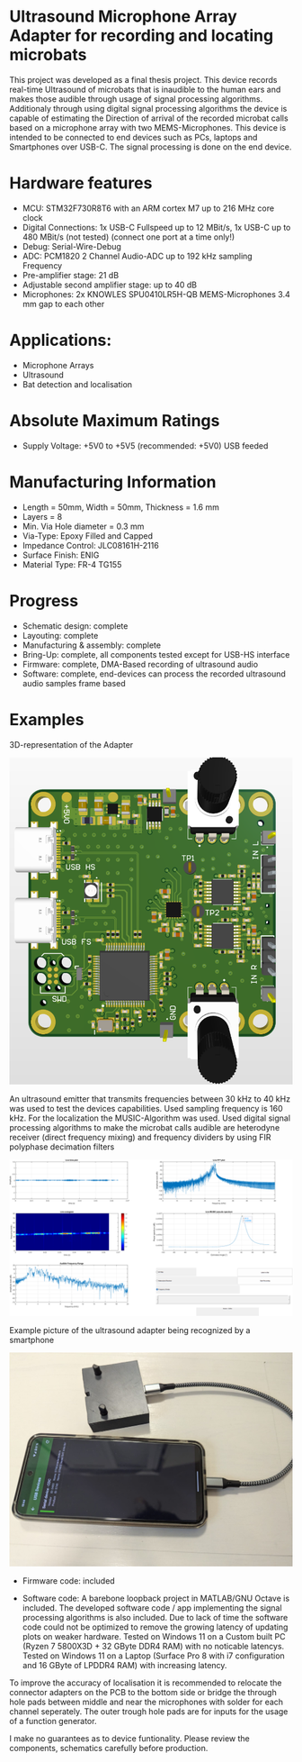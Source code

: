 # Ultrasound Microphone Array Adapter for recording and locating microbats

This project was developed as a final thesis project. This device records real-time Ultrasound of microbats that is inaudible to the human ears and makes those audible through usage of signal processing algorithms. Additionaly through using digital signal processing algorithms the device is capable of estimating the Direction of arrival of the recorded microbat calls based on a microphone array with two MEMS-Microphones. This device is intended to be connected to end devices such as PCs, laptops and Smartphones over USB-C. The signal processing is done on the end device.

# Hardware features

- MCU: STM32F730R8T6 with an ARM cortex M7 up to 216 MHz core clock
- Digital Connections: 1x USB-C Fullspeed up to 12 MBit/s, 1x USB-C up to 480 MBit/s (not tested) (connect one port at a time only!)
- Debug: Serial-Wire-Debug
- ADC: PCM1820 2 Channel Audio-ADC up to 192 kHz sampling Frequency
- Pre-amplifier stage: 21 dB
- Adjustable second amplifier stage: up to 40 dB
- Microphones: 2x KNOWLES SPU0410LR5H-QB MEMS-Microphones 3.4 mm gap to each other

# Applications:

- Microphone Arrays
- Ultrasound
- Bat detection and localisation

# Absolute Maximum Ratings

- Supply Voltage: +5V0 to +5V5 (recommended: +5V0) USB feeded

# Manufacturing Information

- Length = 50mm, Width = 50mm, Thickness = 1.6 mm
- Layers = 8
- Min. Via Hole diameter = 0.3 mm
- Via-Type: Epoxy Filled and Capped
- Impedance Control: JLC08161H-2116
- Surface Finish: ENIG
- Material Type: FR-4 TG155

# Progress

- Schematic design: complete
- Layouting: complete
- Manufacturing & assembly: complete
- Bring-Up: complete, all components tested except for USB-HS interface
- Firmware: complete, DMA-Based recording of ultrasound audio
- Software: complete, end-devices can process the recorded ultrasound audio samples frame based

# Examples

3D-representation of the Adapter

![test](https://github.com/myildirim6198/UltrasoundMicrophoneArrayAdapterBAT/blob/main/Images/UAdapterImage.png?raw=true)

An ultrasound emitter that transmits frequencies between 30 kHz to 40 kHz was used to test the devices capabilities. Used sampling frequency is 160 kHz. For the localization the MUSIC-Algorithm was used. Used digital signal processing algorithms to make the microbat calls audible are heterodyne receiver (direct frequency mixing) and frequency dividers by using FIR polyphase decimation filters

![test](https://github.com/myildirim6198/UltrasoundMicrophoneArrayAdapterBAT/blob/main/Images/GUI_40deg_freqDivid.png?raw=true)

Example picture of the ultrasound adapter being recognized by a smartphone

![test](https://github.com/myildirim6198/UltrasoundMicrophoneArrayAdapterBAT/blob/main/Images/imagePhoneUAdapter.jpg?raw=true)

- Firmware code: included

- Software code:
A barebone loopback project in MATLAB/GNU Octave is included.
The developed software code / app implementing the signal processing algorithms is also included. Due to lack of time the software code could not be optimized to remove the growing latency of updating plots on weaker hardware. Tested on Windows 11 on a Custom built PC (Ryzen 7 5800X3D + 32 GByte DDR4 RAM) with no noticable latencys. Tested on Windows 11 on a Laptop (Surface Pro 8 with i7 configuration and 16 GByte of LPDDR4 RAM) with increasing latency.

To improve the accuracy of localisation it is recommended to relocate the connector adapters on the PCB to the bottom side or bridge the through hole pads between middle and near the microphones with solder for each channel seperately. The outer trough hole pads are for inputs for the usage of a function generator.

I make no guarantees as to device funtionality. Please review the components, schematics carefully before production.

